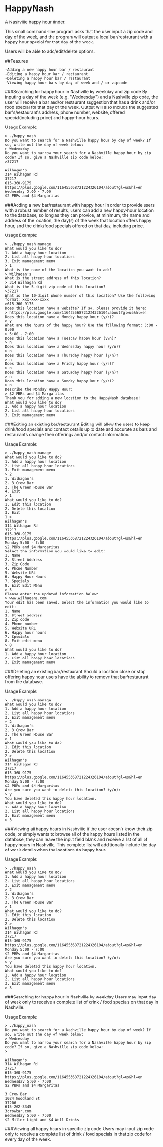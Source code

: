 # HappyNash
A Nashville happy hour finder.

This small command-line program asks that the user input a zip code and day of the week, and the program will output a local bar/restaurant with a happy-hour special for that day of the week.

Users will be able to add/edit/delete options.

##Features

    -Adding a new happy hour bar / restaurant
    -Editing a happy hour bar / restaurant
    -Deleting a happy hour bar / restaurant
    -Viewing happy hour bars by day of week and / or zipcode

###Searching for happy hour in Nashville by weekday and zip code
By inputing a day of the week (e.g. "Wednesday") and a Nashville zip code, the user will receive a bar and/or restaurant suggestion that has a drink and/or food special for that day of the week. Output will also include the suggested bar's/restaurant's address, phone number, website, offered special(including price) and happy-hour hours.

Usage Example:
```
> ./happy_nash  
Do you want to search for a Nashville happy hour by day of week? If so, write out the day of week below:
> Wednesday
Do you want to narrow your search for a Nashville happy hour by zip code? If so, give a Nashville zip code below:
>37217  

Wilhagan's  
314 Wilhagan Rd  
37217  
615-360-9175  
https://plus.google.com/116455568721224326104/about?gl=us&hl=en  
Wednesday 5:00 - 7:00  
$2 PBRs and $4 Margaritas  

```
###Adding a new bar/restaurant with happy hour
In order to provide users with a robust number of results, users can add a new happy-hour location to the database, so long as they can provide, at minimum, the name and address of the location, the day(s) of the week that location offers happy hour, and the drink/food specials offered on that day, including price.

Usage Example:
```
> ./happy_nash manage
What would you like to do?
1. Add a happy hour location
2. List all happy hour locations  
3. Exit management menu  
> 1
What is the name of the location you want to add?  
> Wilhagan's  
What is the street address of this location?  
> 314 Wilhagan Rd  
What is the 5-digit zip code of this location?  
>37217  
What is the 10-digit phone number of this location? Use the following format: xxx-xxx-xxxx
>615-360-9175  
Does this location have a website? If so, please provide it here:  
> https://plus.google.com/116455568721224326104/about?gl=us&hl=en  
Does this location have a Monday happy hour (y/n)?  
> y  
What are the hours of the happy hour? Use the following format: 0:00 - 0:00  
> 5:00 - 7:00  
Does this location have a Tuesday happy hour (y/n)?  
> n  
Does this location have a Wednesday happy hour (y/n)?  
> n  
Does this location have a Thursday happy hour (y/n)?  
> n  
Does this location have a Friday happy hour (y/n)?  
> n  
Does this location have a Saturday happy hour (y/n)?  
> n  
Does this location have a Sunday happy hour (y/n)?  
> n  
Describe the Monday Happy Hour:  
> $2 PBRs and $4 Margaritas  
Thank you for adding a new location to the HappyNash database!  
What would you like to do?  
1. Add a happy hour location  
2. List all happy hour locations
3. Exit management menu  
```

###Editing an existing bar/restaurant
Editing will allow the users to keep drink/food specials and contact details up to date and accurate as bars and restaurants change their offerings and/or contact information.

Usage Example:
```
> ./happy_nash manage
What would you like to do?  
1. Add a happy hour location  
2. List all happy hour locations  
3. Exit management menu  
> 2  
1. Wilhagan's  
2. 3 Crow Bar  
3. The Green House Bar  
4. Exit
> 1  
What would you like to do?  
1. Edit this location  
2. Delete this location  
3. Exit
1 >  
Wilhagan's  
314 Wilhagan Rd  
37217  
615-360-9175  
https://plus.google.com/116455568721224326104/about?gl=us&hl=en  
Monday 5:00 - 7:00  
$2 PBRs and $4 Margaritas  
Select the information you would like to edit:  
1. Name  
2. Street Address  
3. Zip Code  
4. Phone Number  
5. Website URL  
6. Happy Hour Hours  
7. Specials  
8. Exit Edit Menu  
> 5  
Please enter the updated information below:  
> www.wilhagans.com  
Your edit has been saved. Select the information you would like to edit:  
1. Name  
2. Street address  
3. Zip code  
4. Phone number  
5. Website URL  
6. Happy hour hours  
7. Specials  
8. Exit edit menu  
> 8  
What would you like to do?  
1. Add a happy hour location  
2. List all happy hour locations  
3. Exit management menu  
```

###Deleting an existing bar/restaurant
Should a location close or stop offering happy hour users have the ability to remove that bar/restaurant from the database.

Usage Example:
```
> ./happy_nash manage  
What would you like to do?  
1. Add a happy hour location  
2. List all happy hour locations
3. Exit management menu  
> 2  
1. Wilhagan's  
2. 3 Crow Bar  
3. The Green House Bar  
> 1  
What would you like to do?  
1. Edit this location  
2. Delete this location  
2 >  
Wilhagan's  
314 Wilhagan Rd  
37217  
615-360-9175  
https://plus.google.com/116455568721224326104/about?gl=us&hl=en  
Monday 5:00 - 7:00  
$2 PBRs and $4 Margaritas  
Are you sure you want to delete this location? (y/n):  
> y  
You have deleted this happy hour location.  
What would you like to do?  
1. Add a happy hour location  
2. List all happy hour locations  
3. Exit management menu  
> 3  
```

###Viewing all happy hours in Nashville
If the user doesn't know their zip code, or simply wants to browse all of the happy hours listed in the database, they can leave the input field blank and receive a list of all of happy hours in Nashville. This complete list will additionally include the day of week details when the locations do happy hour.

Usage Example:
```
> ./happy_nash
What would you like to do?  
1. Add a happy hour location  
2. List all happy hour locations
3. Exit management menu  
> 2  
1. Wilhagan's  
2. 3 Crow Bar  
3. The Green House Bar  
> 1  
What would you like to do?  
1. Edit this location  
2. Delete this location  
2 >  
Wilhagen's  
314 Wilhagan Rd  
37217  
615-360-9175  
https://plus.google.com/116455568721224326104/about?gl=us&hl=en  
Monday 5:00 - 7:00  
$2 PBRs and $4 Margaritas  
Are you sure you want to delete this location? (y/n):  
> y  
You have deleted this happy hour location.  
What would you like to do?  
1. Add a happy hour location  
2. List all happy hour locations  
3. Exit management menu  
> 3  
```

###Searching for happy hour in Nashville by weekday
Users may input day of week only to receive a complete list of drink / food specials on that day in Nashville.

Usage Example:
```
> ./happy_nash  
Do you want to search for a Nashville happy hour by day of week? If so, write out the day of week below:
> Wednesday
Do you want to narrow your search for a Nashville happy hour by zip code? If so, give a Nashville zip code below:
>

Wilhagan's  
314 Wilhagan Rd  
37217  
615-360-9175  
https://plus.google.com/116455568721224326104/about?gl=us&hl=en  
Wednesday 5:00 - 7:00  
$2 PBRs and $4 Margaritas  

3 Crow Bar  
1024 Woodland St  
37206  
615-262-3345  
3crowbar.com  
Wednesday 5:00 - 7:00  
$2 Miller Light and $4 Well Drinks  

```

###Viewing all happy hours in specific zip code
Users may input zip code only to receive a complete list of drink / food specials in that zip code for every day of the week.
